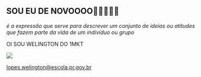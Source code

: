 ## SOU EU DE NOVOOOO🦬🐅🦕🦧🦍
_é a expressão que serve para descrever um conjunto de ideias ou atitudes que fazem parte da vida de um indivíduo ou grupo_

OI SOU WELINGTON DO 1MKT

![](https://montink.s3.amazonaws.com/perfil_montink/169041058964c19e5dba638.png)

lopes.welington@escola.pr.gov.br





